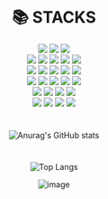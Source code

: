 <div align=center><h1>📚 STACKS</h1></div>

<div align=center> 
  <img src="https://img.shields.io/badge/java-007396?style=for-the-badge&logo=java&logoColor=white">
  <img src="https://img.shields.io/badge/spring-6DB33F?style=for-the-badge&logo=spring&logoColor=white"> 
  <img src="https://img.shields.io/badge/spring security-6DB33F?style=for-the-badge&logo=springsecurity&logoColor=white">
  <br>
  <img src="https://img.shields.io/badge/csharp-239120?style=for-the-badge&logo=csharp&logoColor=white">
  <img src="https://img.shields.io/badge/.net-512BD4?style=for-the-badge&logo=dotnet&logoColor=white">
  <img src="https://img.shields.io/badge/.net core-512BD4?style=for-the-badge&logo=dotnet&logoColor=white">
  
  <img src="https://img.shields.io/badge/mqtt-660066?style=for-the-badge&logo=mqtt&logoColor=white">
  <img src="https://img.shields.io/badge/msmq-0078D7?style=for-the-badge&logo=msmq&logoColor=white">
  <br>
  <img src="https://img.shields.io/badge/html5-E34F26?style=for-the-badge&logo=html5&logoColor=white"> 
  <img src="https://img.shields.io/badge/css-1572B6?style=for-the-badge&logo=css3&logoColor=white"> 
  <img src="https://img.shields.io/badge/javascript-F7DF1E?style=for-the-badge&logo=javascript&logoColor=black"> 
  
  <img src="https://img.shields.io/badge/react-61DAFB?style=for-the-badge&logo=react&logoColor=black"> 
  <img src="https://img.shields.io/badge/node.js-339933?style=for-the-badge&logo=Node.js&logoColor=white">
  <br>
  <img src="https://img.shields.io/badge/mysql-4479A1?style=for-the-badge&logo=mysql&logoColor=white">
  <img src="https://img.shields.io/badge/mariadb-003545?style=for-the-badge&logo=mariadb&logoColor=white">
  <img src="https://img.shields.io/badge/mssql-CC2927?style=for-the-badge&logo=microsoftsqlserver&logoColor=white">
  <img src="https://img.shields.io/badge/linux-FCC624?style=for-the-badge&logo=linux&logoColor=black"> 
  <img src="https://img.shields.io/badge/apache tomcat-F8DC75?style=for-the-badge&logo=apachetomcat&logoColor=white">
  <br>
  <img src="https://img.shields.io/badge/amazonaws-232F3E?style=for-the-badge&logo=amazonaws&logoColor=white"> 
  <img src="https://img.shields.io/badge/amazons3-569A31?style=for-the-badge&logo=amazons3&logoColor=white"> 
  <img src="https://img.shields.io/badge/amazonroute53-8C4FFF?style=for-the-badge&logo=amazonroute53&logoColor=white"> 
  <img src="https://img.shields.io/badge/amazonrds-FF9900?style=for-the-badge&logo=amazonrds&logoColor=white">
  
  <br>
  <img src="https://img.shields.io/badge/amazonec2-527FFF?style=for-the-badge&logo=amazonec2&logoColor=white">
  <img src="https://img.shields.io/badge/github-181717?style=for-the-badge&logo=github&logoColor=white">
  <img src="https://img.shields.io/badge/git-F05032?style=for-the-badge&logo=git&logoColor=white">
  <img src="https://img.shields.io/badge/docker-2496ED?style=for-the-badge&logo=docker&logoColor=white">



#

  ![Anurag's GitHub stats](https://github-readme-stats.vercel.app/api?username=CordJG&show_icons=true&theme=dark)
#

![Top Langs](https://github-readme-stats.vercel.app/api/top-langs/?username=CordJG&layout=compact&theme=tokyonight)



![image](https://github.com/CordJG/CordJG/assets/119933990/44647505-4903-44b7-8bd4-65310cf752ca)

</div>
<!--
**CordJG/CordJG** is a ✨ _special_ ✨ repository because its `README.md` (this file) appears on your GitHub profile.

Here are some ideas to get you started:

- 🔭 I’m currently working on ...
- 🌱 I’m currently learning ...
- 👯 I’m looking to collaborate on ...
- 🤔 I’m looking for help with ...
- 💬 Ask me about ...
- 📫 How to reach me: ...
- 😄 Pronouns: ...
- ⚡ Fun fact: ...
-->
